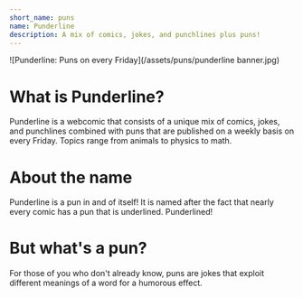 ```yaml
---
short_name: puns
name: Punderline
description: A mix of comics, jokes, and punchlines plus puns!
---
```

![Punderline: Puns on every Friday](/assets/puns/punderline banner.jpg)

# What is Punderline?
Punderline is a webcomic that consists of a unique mix of comics, jokes, and punchlines combined with puns that are published on a weekly basis on every Friday. Topics range from animals to physics to math. 

# About the name
Punderline is a pun in and of itself! It is named after the fact that nearly every comic has a pun that is underlined. Punderlined!

# But what's a pun?
For those of you who don't already know, puns are jokes that exploit different meanings of a word for a humorous effect.
